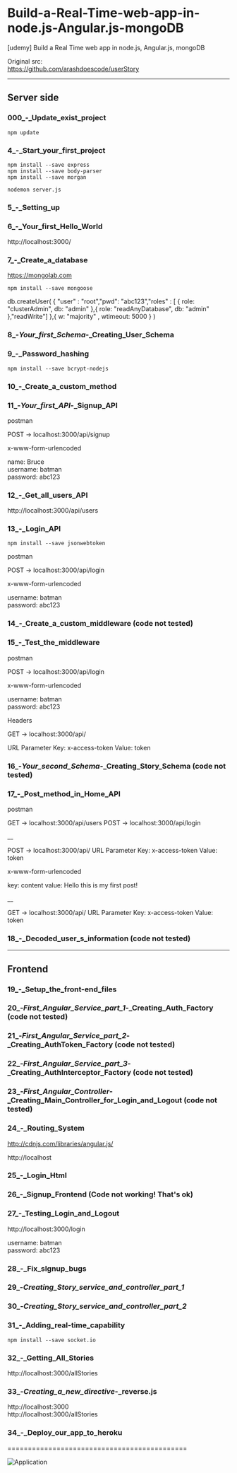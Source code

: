 # Build-a-Real-Time-web-app-in-node.js-Angular.js-mongoDB

[udemy] Build a Real Time web app in node.js, Angular.js, mongoDB

Original src:  
https://github.com/arashdoescode/userStory

____

## Server side

### 000_-_Update_exist_project

    npm update

### 4_-_Start_your_first_project

    npm install --save express
    npm install --save body-parser
    npm install --save morgan

    nodemon server.js


### 5_-_Setting_up

### 6_-_Your_first_Hello_World

http://localhost:3000/

### 7_-_Create_a_database

https://mongolab.com

    npm install --save mongoose

db.createUser( { "user" : "root","pwd": "abc123","roles" : [ { role: "clusterAdmin", db: "admin" },{ role: "readAnyDatabase", db: "admin" },"readWrite"] },{ w: "majority" , wtimeout: 5000 } )

### 8_-_Your_first_Schema_-_Creating_User_Schema


### 9_-_Password_hashing

    npm install --save bcrypt-nodejs

### 10_-_Create_a_custom_method

### 11_-_Your_first_API_-_Signup_API

postman

POST -> localhost:3000/api/signup

x-www-form-urlencoded

name: Bruce  
username: batman  
password: abc123  

### 12_-_Get_all_users_API

http://localhost:3000/api/users

### 13_-_Login_API

    npm install --save jsonwebtoken

postman

POST -> localhost:3000/api/login

x-www-form-urlencoded

username: batman  
password: abc123  


### 14_-_Create_a_custom_middleware (code not tested)


### 15_-_Test_the_middleware

postman

POST -> localhost:3000/api/login

x-www-form-urlencoded

username: batman  
password: abc123


Headers

GET -> localhost:3000/api/

URL Parameter Key: x-access-token
Value: token


### 16_-_Your_second_Schema_-_Creating_Story_Schema (code not tested)


### 17_-_Post_method_in_Home_API



postman

GET -> localhost:3000/api/users
POST -> localhost:3000/api/login

__

POST -> localhost:3000/api/
URL Parameter Key: x-access-token
Value: token

x-www-form-urlencoded

key: content
value: Hello this is my first post!

__

GET -> localhost:3000/api/
URL Parameter Key: x-access-token
Value: token


### 18_-_Decoded_user_s_information (code not tested)

___

## Frontend

### 19_-_Setup_the_front-end_files

### 20_-_First_Angular_Service_part_1_-_Creating_Auth_Factory (code not tested)

### 21_-_First_Angular_Service_part_2_-_Creating_AuthToken_Factory (code not tested)

### 22_-_First_Angular_Service_part_3_-_Creating_AuthInterceptor_Factory (code not tested)

### 23_-_First_Angular_Controller_-_Creating_Main_Controller_for_Login_and_Logout (code not tested)


### 24_-_Routing_System

http://cdnjs.com/libraries/angular.js/  

http://localhost


### 25_-_Login_Html

### 26_-_Signup_Frontend (Code not working! That's ok)

### 27_-_Testing_Login_and_Logout

http://localhost:3000/login

username: batman  
password: abc123  


### 28_-_Fix_sIgnup_bugs

### 29_-_Creating_Story_service_and_controller_part_1_  
### 30_-_Creating_Story_service_and_controller_part_2_

### 31_-_Adding_real-time_capability

    npm install --save socket.io

### 32_-_Getting_All_Stories

http://localhost:3000/allStories

### 33_-_Creating_a_new_directive_-_reverse.js

http://localhost:3000  
http://localhost:3000/allStories

### 34_-_Deploy_our_app_to_heroku

============================================

![Application](/app.png?raw=true)

